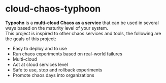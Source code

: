 # cloud-chaos-typhoon

**Typoohn** is a **multi-cloud Chaos as a service** that can be used in several ways based on the maturity level of your system.  
This project is inspired to other chaos services and tools, the following are the goals of this project:

 - Easy to deploy and to use
 - Run chaos experiments based on real-world failures
 - Multi-cloud
 - Act at cloud services level
 - Safe to use, stop and rollback experiments
 - Promote chaos days into organizations
